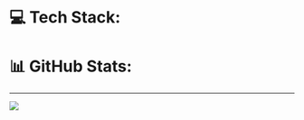 
# 💻 Tech Stack:

# 📊 GitHub Stats:


---
[![](https://visitcount.itsvg.in/api?id=zoryon&icon=0&color=0)](https://visitcount.itsvg.in)

<!-- Proudly created with GPRM ( https://gprm.itsvg.in ) -->